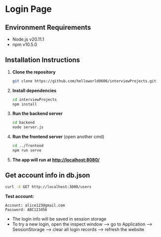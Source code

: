 # Login Page

## Environment Requirements
- Node.js v20.11.1
- npm v10.5.0

## Installation Instructions

1. **Clone the repository**
    ```bash
    git clone https://github.com/helloworld0606/interviewProjects.git
    ```

2. **Install dependencies**
    ```bash
    cd interviewProjects
    npm install
    ```

3. **Run the backend server**
    ```bash
    cd backend
    node server.js
    ```

4. **Run the frontend server** (open another cmd)
    ```bash
    cd ../frontend
    npm run serve
    ```

5. **The app will run at [http://localhost:8080/](http://localhost:8080/)**

## Get account info in db.json
```bash
curl -X GET http://localhost:3000/users
```

**Test account:**
```
Account: alice123@gmail.com
Password: ABC123456
```

- The login info will be saved in session storage
- To try a new login, open the inspect window —> go to Application —> SessionStorage —> clear all login records —> refresh the website
